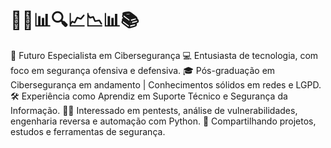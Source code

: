 <h1>👨‍💻📊🔍📈📉📊📚</h1>

🔐 Futuro Especialista em Cibersegurança
💻 Entusiasta de tecnologia, com foco em segurança ofensiva e defensiva.
🎓 Pós-graduação em Cibersegurança em andamento | Conhecimentos sólidos em redes e LGPD.
🛠️ Experiência como Aprendiz em Suporte Técnico e Segurança da Informação.
🕵️‍♂️ Interessado em pentests, análise de vulnerabilidades, engenharia reversa e automação com Python.
📂 Compartilhando projetos, estudos e ferramentas de segurança.

